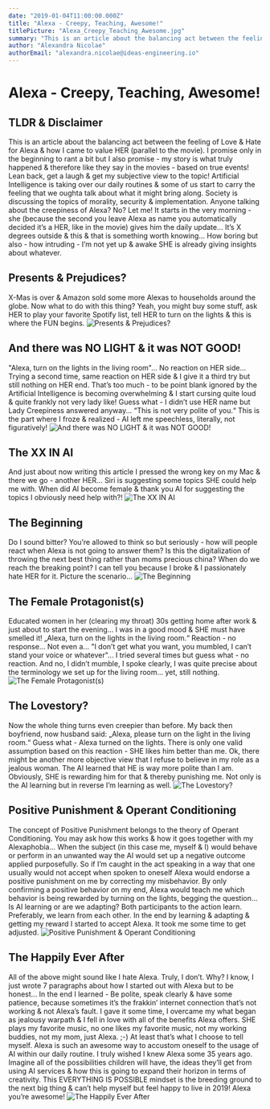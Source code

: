 ```yaml
---
date: "2019-01-04T11:00:00.000Z"
title: "Alexa - Creepy, Teaching, Awesome!"
titlePicture: "Alexa_Creepy_Teaching_Awesome.jpg"
summary: "This is an article about the balancing act between the feeling of Love & Hate for Alexa & how I came to value HER (parallel to the movie). I promise only in the beginning to rant a bit but I also promise - my story is what truly happened & therefore like they say in the movies - based on true events! Lean back, get a laugh & get my subjective view to the topic!"
author: "Alexandra Nicolae"
authorEmail: "alexandra.nicolae@ideas-engineering.io"
---
```

# Alexa - Creepy, Teaching, Awesome!

## TLDR & Disclaimer
This is an article about the balancing act between the feeling of Love & Hate for Alexa & how I came to value HER (parallel to the movie). I promise only in the beginning to rant a bit but I also promise - my story is what truly happened & therefore like they say in the movies - based on true events! Lean back, get a laugh & get my subjective view to the topic!
Artificial Intelligence is taking over our daily routines & some of us start to carry the feeling that we oughta talk about what it might bring along. Society is discussing the topics of morality, security & implementation.
Anyone talking about the creepiness of Alexa? No? Let me!
It starts in the very morning - she (because the second you leave Alexa as name you automatically decided it’s a HER, like in the movie) gives him the daily update... It’s X degrees outside & this & that is something worth knowing... How boring but also - how intruding - I’m not yet up & awake SHE is already giving insights about whatever.

## Presents & Prejudices?
X-Mas is over & Amazon sold some more Alexas to households around the globe. Now what to do with this thing? Yeah, you might buy some stuff, ask HER to play your favorite Spotify list, tell HER to turn on the lights & this is where the FUN begins.
![Presents & Prejudices?](presents_and_prejudices.jpg)

## And there was NO LIGHT & it was NOT GOOD!
"Alexa, turn on the lights in the living room"... No reaction on HER side... Trying a second time, same reaction on HER side & I give it a third try but still nothing on HER end. That’s too much - to be point blank ignored by the Artificial Intelligence is becoming overwhelming & I start cursing quite loud & quite frankly not very lady like! Guess what - I didn’t use HER name but Lady Creepiness answered anyway... “This is not very polite of you.“  This is the part where I froze & realized - AI left me speechless, literally, not figuratively!
![And there was NO LIGHT & it was NOT GOOD!](there_was_light.jpg)

## The XX IN AI
And just about now writing this article I pressed the wrong key on my Mac & there we go - another HER... Siri is suggesting some topics SHE could help me with. When did AI become female & thank you AI for suggesting the topics I obviously need help with?!
![The XX IN AI](the_xx_in_ai.jpg)

## The Beginning
Do I sound bitter? You’re allowed to think so but seriously - how will people react when Alexa is not going to answer them? Is this the digitalization of throwing the next best thing rather than moms precious china? When do we reach the breaking point? I can tell you because I broke & I passionately hate HER for it. Picture the scenario...
![The Beginning](the_beginning.jpg)

## The Female Protagonist(s)
Educated women in her (clearing my throat) 30s getting home after work & just about to start the evening... I was in a good mood & SHE must have smelled it! 
„Alexa, turn on the lights in the living room.“ Reaction - no response... Not even a... "I don’t get what you want, you mumbled, I can’t stand your voice or whatever"... I tried several times but guess what - no reaction. And no, I didn’t mumble, I spoke clearly, I was quite precise about the terminology we set up for the living room... yet, still nothing. 
![The Female Protagonist(s)](the_female_protagonists.jpg)

## The Lovestory?
Now the whole thing turns even creepier than before. My back then boyfriend, now husband said: „Alexa, please turn on the light in the living room.“ Guess what - Alexa turned on the lights. There is only one valid assumption based on this reaction - SHE likes him better than me. Ok, there might be another more objective view that I refuse to believe in my role as a jealous woman. The AI learned that HE is way more polite than I am. Obviously, SHE is rewarding him for that & thereby punishing me. Not only is the AI learning but in reverse I’m learning as well. 
![The Lovestory?](the_lovestory.jpg)

## Positive Punishment & Operant Conditioning
The concept of Positive Punishment belongs to the theory of Operant Conditioning. You may ask how this works & how it goes together with my Alexaphobia... When the subject (in this case me, myself & I) would behave or perform in an unwanted way the AI would set up a negative outcome applied purposefully. So if I’m caught in the act speaking in a way that one usually would not accept when spoken to oneself Alexa would endorse a positive punishment on me by correcting my misbehavior. By only confirming a positive behavior on my end, Alexa would teach me which behavior is being rewarded by turning on the lights, begging the question... Is AI learning or are we adapting? Both participants to the action learn. Preferably, we learn from each other. In the end by learning & adapting & getting my reward I started to accept Alexa. It took me some time to get adjusted.
![Positive Punishment & Operant Conditioning](positive_punishment.jpg)

## The Happily Ever After
All of the above might sound like I hate Alexa. Truly, I don’t. Why? I know, I just wrote 7 paragraphs about how I started out with Alexa but to be honest... In the end I learned - Be polite, speak clearly & have some patience, because sometimes it’s the frakkin’ internet connection that’s not working & not Alexa’s fault. I gave it some time, I overcame my what began as jealousy warpath & I fell in love with all of the benefits Alexa offers. SHE plays my favorite music, no one likes my favorite music, not my working buddies, not my mom, just Alexa. ;-) At least that’s what I choose to tell myself.
Alexa is such an awesome way to accustom oneself to the usage of AI within our daily routine. I truly wished I knew Alexa some 35 years ago. Imagine all of the possibilities children will have, the ideas they’ll get from using AI services & how this is going to expand their horizon in terms of creativity. This EVERYTHING IS POSSIBLE mindset is the breeding ground to the next big thing & can’t help myself but feel happy to live in 2019! Alexa you’re awesome!
![The Happily Ever After](happily_ever_after.jpg)

